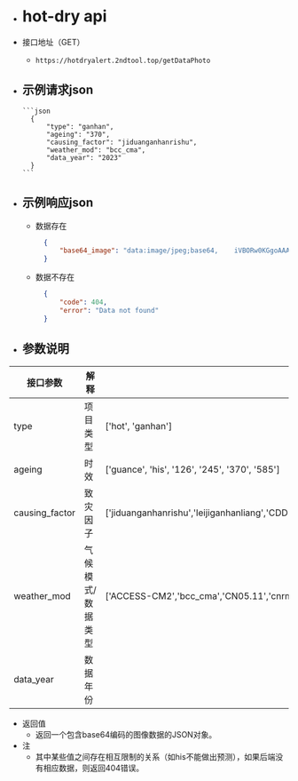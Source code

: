 - # hot-dry api
- 接口地址（GET）
	- `https://hotdryalert.2ndtool.top/getDataPhoto`
- 示例请求json
	-
	  ```json
	    {
            "type": "ganhan",
            "ageing": "370",
            "causing_factor": "jiduanganhanrishu",
            "weather_mod": "bcc_cma",
            "data_year": "2023"
	    }
	  ```
- 示例响应json
    - 
	- 数据存在
	  ```json
	    {
	        "base64_image": "data:image/jpeg;base64,    iVBORw0KGgoAAAANSUhEUgAAChIAAAYKCAYAAAA4NGMfAAAAAXNSR0IArs4c6QAAIABJREFUeF7..."
	    }
	  ```
    
    - 数据不存在
	  ```json
	    {
            "code": 404,
            "error": "Data not found"
        }
	  ```
        

- ## 参数说明

| 接口参数       | 解释              | 可选值                                                                                                                                                                                                                    |
| -------------- | ----------------- | ------------------------------------------------------------------------------------------------------------------------------------------------------------------------------------------------------------------------- |
| type           | 项目类型          | ['hot', 'ganhan']                                                                                                                                                                                                         |
| ageing         | 时效              | ['guance', 'his', '126', '245', '370', '585']                                                                                                                                                                             |
| causing_factor | 致灾因子          | ['jiduanganhanrishu','leijiganhanliang','CDD','CWD','jiduangaowenliang','jiduangaowenrishu','nuanye(TN90P)','nuanzhou(TX90P)','xiaririshu(SU)','reyerishu(TR)','nianzuidazuigaowendu(TXx)','nianzuixiaozuigaowendu(TXn)'] |
| weather_mod    | 气候模式/数据类型 | ['ACCESS-CM2','bcc_cma','CN05.11','cnrm6','HadGEM-GC31-LL','INM-CM5-0','IPSL-CM6A-LR','MRI-ESM2-0']                                                                                                                       |
| data_year      | 数据年份          |                                                                                                                                                                                                                           |

- 返回值
	- 返回一个包含base64编码的图像数据的JSON对象。
- 注
  - 其中某些值之间存在相互限制的关系（如his不能做出预测），如果后端没有相应数据，则返回404错误。